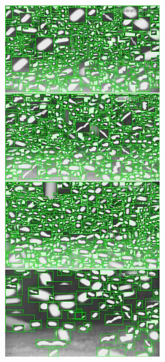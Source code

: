 ![20200701-222449-225454](in/20200701/20200701-222449-225454_0_.jpg)
![20200701-225459-232504](in/20200701/20200701-225459-232504_0_.jpg)
![20200701-232509-235514](in/20200701/20200701-232509-235514_0_.jpg)
![20200701-235519-000004](in/20200701/20200701-235519-000004_0_.jpg)
